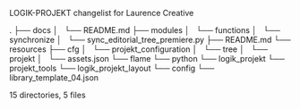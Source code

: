 LOGIK-PROJEKT changelist for Laurence Creative

.
├── docs
│   └── README.md
├── modules
│   └── functions
│       └── synchronize
│           └── sync_editorial_tree_premiere.py
├── README.md
└── resources
    ├── cfg
    │   └── projekt_configuration
    │       └── tree
    │           └── projekt
    │               └── assets.json
    └── flame
        └── python
            └── logik_projekt
                └── projekt_tools
                    └── logik_projekt_layout
                        └── config
                            └── library_template_04.json

15 directories, 5 files
